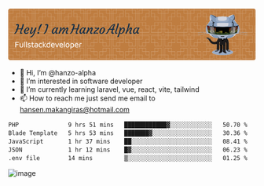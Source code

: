 ![Header](./github-header-image.png)

- 👋 Hi, I’m @hanzo-alpha
- 👀 I’m interested in software developer
- 🌱 I’m currently learning laravel, vue, react, vite, tailwind
- 📫 How to reach me just send me email to hansen.makangiras@hotmail.com 

<!---
hanzo-alpha/hanzo-alpha is a ✨ special ✨ repository because its `README.md` (this file) appears on your GitHub profile.
You can click the Preview link to take a look at your changes.
--->

<!--START_SECTION:waka-->

```txt
PHP              9 hrs 51 mins   ████████████▓░░░░░░░░░░░░   50.70 %
Blade Template   5 hrs 53 mins   ███████▓░░░░░░░░░░░░░░░░░   30.36 %
JavaScript       1 hr 37 mins    ██░░░░░░░░░░░░░░░░░░░░░░░   08.41 %
JSON             1 hr 12 mins    █▓░░░░░░░░░░░░░░░░░░░░░░░   06.23 %
.env file        14 mins         ▒░░░░░░░░░░░░░░░░░░░░░░░░   01.25 %
```

<!--END_SECTION:waka-->

![image](https://github.com/hanzo-alpha/hanzo-alpha/assets/111342797/c4bd2977-6123-4017-8652-6e166259b484)

